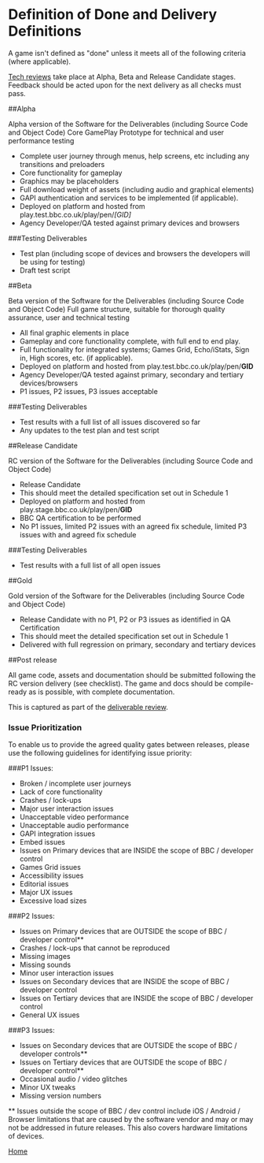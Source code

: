 # Definition of Done and Delivery Definitions

A game isn't defined as "done" unless it meets all of the following criteria 
(where applicable).

[Tech reviews](tech-review.md) take place at Alpha, Beta and Release Candidate 
stages. Feedback should be acted upon for the next delivery as all checks 
must pass. 

##Alpha

Alpha version of the Software for the Deliverables (including Source Code and Object Code) Core GamePlay Prototype for technical and user performance testing

* Complete user journey through menus, help screens, etc including any transitions and preloaders
* Core functionality for gameplay
* Graphics may be placeholders
* Full download weight of assets  (including audio and graphical elements)
* GAPI authentication and services to be implemented (if applicable).
* Deployed on platform and hosted from play.test.bbc.co.uk/play/pen/*[GID]*
* Agency Developer/QA  tested against primary devices and browsers

###Testing Deliverables

* Test plan (including scope of devices and browsers the developers will be using for testing)
* Draft test script

##Beta

Beta version of the Software for the Deliverables (including Source Code and Object Code)   Full game structure, suitable for thorough quality assurance, user and technical testing

* All final graphic elements in place
* Gameplay and core functionality complete, with full end to end play.
* Full functionality for integrated systems; Games Grid, Echo/iStats, Sign in, High scores, etc. (if applicable).
* Deployed on platform and hosted from play.test.bbc.co.uk/play/pen/**GID**
* Agency Developer/QA tested against primary, secondary and tertiary devices/browsers
* P1 issues, P2 issues, P3 issues acceptable

###Testing Deliverables

* Test results with a full list of all issues discovered so far
* Any updates to the test plan and test script

##Release Candidate

RC version of the Software for the Deliverables (including Source Code and Object Code)

* Release Candidate
* This should meet the detailed specification set out in Schedule 1
* Deployed on platform and hosted from play.stage.bbc.co.uk/play/pen/**GID**
* BBC QA certification to be performed
* No P1 issues, limited P2 issues with an agreed fix schedule, limited P3 issues with and agreed fix schedule

###Testing Deliverables

* Test results with a full list of all open issues

##Gold

Gold version of the Software for the Deliverables (including Source Code and Object Code)

* Release Candidate with no P1, P2 or P3 issues as identified in QA Certification
* This should meet the detailed specification set out in Schedule 1
* Delivered with full regression on primary, secondary and tertiary devices

##Post release

All game code, assets and documentation should be submitted following the RC 
version delivery (see checklist). The game and docs should be compile-ready 
as is possible, with complete documentation. 

This is captured as part of the [deliverable review](deliverable-review.md).


### Issue Prioritization

To enable us to provide the agreed quality gates between releases, please use the following guidelines for identifying issue priority:

###P1 Issues:

* Broken / incomplete user journeys
* Lack of core functionality
* Crashes / lock-ups
* Major user interaction issues
* Unacceptable video performance
* Unacceptable audio performance
* GAPI integration issues
* Embed issues
* Issues on Primary devices that are INSIDE the scope of BBC / developer control
* Games Grid issues
* Accessibility issues
* Editorial issues
* Major UX issues
* Excessive load sizes

###P2 Issues:

* Issues on Primary devices that are OUTSIDE the scope of BBC / developer control**
* Crashes / lock-ups that cannot be reproduced
* Missing images
* Missing sounds
* Minor user interaction issues
* Issues on Secondary devices that are INSIDE the scope of BBC / developer control
* Issues on Tertiary devices that are INSIDE the scope of BBC / developer control
* General UX issues

###P3 Issues:

* Issues on Secondary devices that are OUTSIDE the scope of BBC / developer controls**
* Issues on Tertiary devices that are OUTSIDE the scope of BBC / developer control**
* Occasional audio / video glitches
* Minor UX tweaks
* Missing version numbers

** Issues outside the scope of BBC / dev control include iOS / Android / Browser limitations that are caused by the software vendor and may or may not be addressed in future releases. This also covers hardware limitations of devices.

[Home](../README.md)